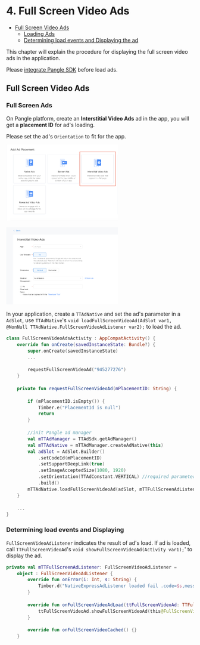 # 4. Full Screen Video Ads


* [Full Screen Video Ads](#start/fullscreen_ad)
  * [Loading Ads](#start/fullscreen_load)
  * [Determining load events and Displaying the ad](#start/fullscreen_loadevent)


This chapter will explain the procedure for displaying the full screen video ads in the application.

Please [integrate Pangle SDK](1-integrate_en.md) before load ads.


<a name="start/fullscreen_ad"></a>
## Full Screen Video Ads

<a name="start/fullscreen_load"></a>
### Full Screen Ads

On Pangle platform, create an **Interstitial Video Ads** ad in the app, you will get a **placement ID** for ad's loading.

Please set the ad's `Orientation` to fit for the app.


<img src="pics/fullscreen_add.png" alt="drawing" width="300"/>  <br>

<img src="pics/fullscreen_set.png" alt="drawing" width="300"/>


In your application, create a `TTAdNative` and set the ad's parameter in a `AdSlot`, use `TTAdNative`'s `void loadFullScreenVideoAd(AdSlot var1, @NonNull TTAdNative.FullScreenVideoAdListener var2);` to load the ad.


```kotlin
class FullScreenVideoAdsActivity : AppCompatActivity() {
    override fun onCreate(savedInstanceState: Bundle?) {
        super.onCreate(savedInstanceState)
        ...

        requestFullScreenVideoAd("945277276")
    }

    private fun requestFullScreenVideoAd(mPlacementID: String) {

        if (mPlacementID.isEmpty()) {
            Timber.e("PlacementId is null")
            return
        }

        //init Pangle ad manager
        val mTTAdManager = TTAdSdk.getAdManager()
        val mTTAdNative = mTTAdManager.createAdNative(this)
        val adSlot = AdSlot.Builder()
            .setCodeId(mPlacementID)
            .setSupportDeepLink(true)
            .setImageAcceptedSize(1080, 1920)
            .setOrientation(TTAdConstant.VERTICAL) //required parameter ，Set how you wish the video ad to be displayed ,choose from TTAdConstant.HORIZONTAL or TTAdConstant.VERTICAL
            .build()
        mTTAdNative.loadFullScreenVideoAd(adSlot, mTTFullScreenAdListener)
    }

    ...
}

```

<a name="start/fullscreen_loadevent"></a>
### Determining load events and Displaying

`FullScreenVideoAdListener` indicates the result of ad's load. If ad is loaded, call `TTFullScreenVideoAd`'s `void showFullScreenVideoAd(Activity var1);`' to display the ad.

```kotlin
private val mTTFullScreenAdListener: FullScreenVideoAdListener =
    object : FullScreenVideoAdListener {
        override fun onError(i: Int, s: String) {
            Timber.d("NativeExpressAdListener loaded fail .code=$s,message=$i")
        }

        override fun onFullScreenVideoAdLoad(ttFullScreenVideoAd: TTFullScreenVideoAd) {
            ttFullScreenVideoAd.showFullScreenVideoAd(this@FullScreenVideoAdsActivity)
        }

        override fun onFullScreenVideoCached() {}
    }
```

